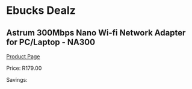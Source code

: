 
# Ebucks Dealz
## Astrum 300Mbps Nano Wi-fi Network Adapter for PC/Laptop - NA300
[Product Page](https://www.ebucks.com/web/shop/productSelected.do?prodId=1207253250&catId=714948688)

Price: R179.00

Savings: 


	